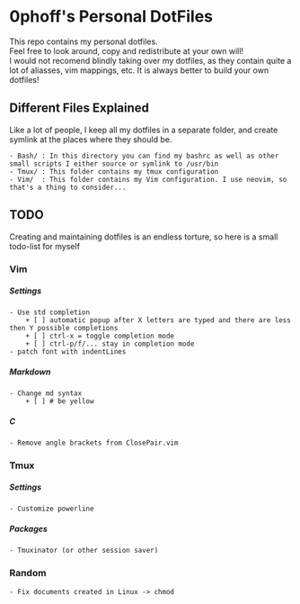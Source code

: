 # 0phoff's Personal DotFiles
This repo contains my personal dotfiles.  
Feel free to look around, copy and redistribute at your own will!  
I would not recomend blindly taking over my dotfiles, as they contain quite a lot of aliasses, vim mappings, etc. It is always better to build your own dotfiles!

## Different Files Explained
Like a lot of people, I keep all my dotfiles in a separate folder, and create symlink at the places where they should be.  

	- Bash/ : In this directory you can find my bashrc as well as other small scripts I either source or symlink to /usr/bin
	- Tmux/ : This folder contains my tmux configuration
	- Vim/	: This folder contains my Vim configuration. I use neovim, so that's a thing to consider...

## TODO
Creating and maintaining dotfiles is an endless torture, so here is a small todo-list for myself

### Vim
##### Settings
	- Use std completion
		+ [ ] automatic popup after X letters are typed and there are less then Y possible completions
		+ [ ] ctrl-x = toggle completion mode
		+ [ ] ctrl-p/f/... stay in completion mode
	- patch font with indentLines
##### Markdown
	- Change md syntax
		+ [ ] # be yellow
##### C
	- Remove angle brackets from ClosePair.vim

### Tmux
##### Settings
	- Customize powerline
##### Packages
	- Tmuxinator (or other session saver)

### Random  
	- Fix documents created in Linux -> chmod
